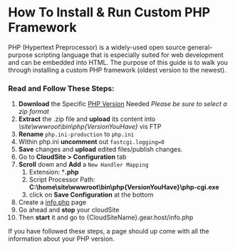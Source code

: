 # How To Install & Run Custom PHP Framework
PHP (Hypertext Preprocessor) is a widely-used open source general-purpose scripting language that is especially suited for web development and can be embedded into HTML. The purpose of this guide is to walk you through installing a custom PHP framework (oldest version to the newest).

### Read and Follow These Steps:
1. **Download** the Specific [PHP Version](http://windows.php.net/downloads/releases/archives/) Needed *Please be sure to select a zip format*
2. **Extract** the .zip file and **upload** its content into *\site\wwwroot\bin\php{VersionYouHave}* vis FTP
4. **Rename** `php.ini-production` to `php.ini`
5. Within php.ini **uncomment** out `fastcgi.logging=0`
5. **Save** changes and **upload** edited files/publish changes.
6. Go to **CloudSite > Configuration** tab
7. **Scroll** down and **Add** a `New Handler Mapping`
	1. Extension: ***.php**
	2. Script Processor Path: **C:\home\site\wwwroot\bin\php{VersionYouHave}\php-cgi.exe**
	3. click on **Save Configuration** at the bottom
8. Create a [info.php](https://www.gearhost.com/documentation/create-php-info-page) page
9. Go ahead and **stop** your cloudSite
10. Then **start** it and go to {CloudSiteName}.gear.host/info.php

If you have followed these steps, a page should up come with all the information about your PHP version.
